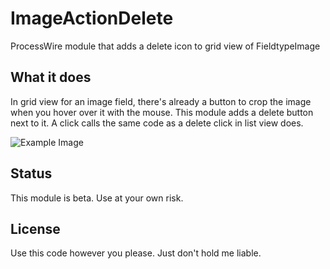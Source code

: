 # ImageActionDelete
ProcessWire module that adds a delete icon to grid view of FieldtypeImage

## What it does

In grid view for an image field, there's already a button to crop the image
when you hover over it with the mouse. This module adds a delete button
next to it. A click calls the same code as a delete click in list view does.

![Example Image](https://bitpoet.github.io/img/iadexample1.png)

## Status

This module is beta. Use at your own risk.

## License

Use this code however you please. Just don't hold me liable.
